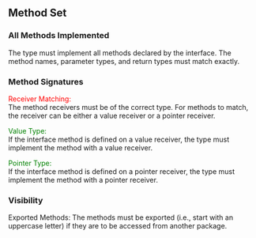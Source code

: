## Method Set

### All Methods Implemented
The type must implement all methods declared by the interface. The method names, parameter types, and return types must match exactly.

### Method Signatures
<font color="red">Receiver Matching:</font><br>
The method receivers must be of the correct type. For methods to match, the receiver can be either a value receiver or a pointer receiver.<br>

<font color="green">Value Type:</font><br>
If the interface method is defined on a value receiver, the type must implement the method with a value receiver.<br>

<font color="green">Pointer Type:</font><br>
If the interface method is defined on a pointer receiver, the type must implement the method with a pointer receiver.

### Visibility
Exported Methods: The methods must be exported (i.e., start with an uppercase letter) if they are to be accessed from another package.